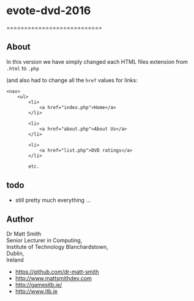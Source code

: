 # evote-dvd-2016
===========================

About
-------------------------------------------------------
In this version we have simply changed each HTML files extension from `.html` to `.php`

(and also had to change all the `href` values for links:

    <nav>
        <ul>
            <li>
                <a href="index.php">Home</a>
            </li>
    
            <li>
                <a href="about.php">About Us</a>
            </li>
    
            <li>
                <a href="list.php">DVD ratings</a>
            </li>
            
            etc.

todo
-------

* still pretty much everything ...


Author
-------------------------------------------------------

Dr Matt Smith
<br>Senior Lecturer in Computing,
<br>Institute of Technology Blanchardstown,
<br>Dublin, 
<br>Ireland

* https://github.com/dr-matt-smith
* http://www.mattsmithdev.com
* http://gamesitb.ie/
* http://www.itb.ie
